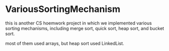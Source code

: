 VariousSortingMechanism
=======================

this is another CS hoemwork project in which we implemented various sorting mechanisms, 
including merge sort, quick sort, heap sort, and bucket sort.

most of them used arrays, but heap sort used LinkedList.
